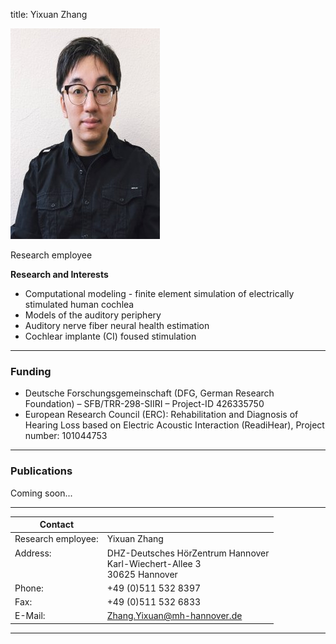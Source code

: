 title: Yixuan Zhang

![Yixuan Zhang](Yixuan.jpg)

Research employee	


**Research and Interests**

* Computational modeling - finite element simulation of electrically stimulated human cochlea
* Models of the auditory periphery
* Auditory nerve fiber neural health estimation
* Cochlear implante (CI) foused stimulation



---

### Funding
* Deutsche Forschungsgemeinschaft (DFG, German Research Foundation) – SFB/TRR-298-SIIRI – Project-ID 426335750
* European Research Council (ERC): Rehabilitation and Diagnosis of Hearing Loss based on Electric Acoustic Interaction (ReadiHear), 
  Project number: 101044753

---

### Publications
Coming soon...

---

| Contact                 |                            |
| ------------------------|--------------------------- |
| Research employee:<br>          | Yixuan Zhang|
| Address: <br><br><br>   | DHZ-Deutsches HörZentrum Hannover<br> Karl-Wiechert-Allee 3 <br> 30625 Hannover |
| Phone:                  | +49 (0)511 532 8397 |
| Fax:                    | +49 (0)511 532 6833 |
| E-Mail:                 |<Zhang.Yixuan@mh-hannover.de>|

---
